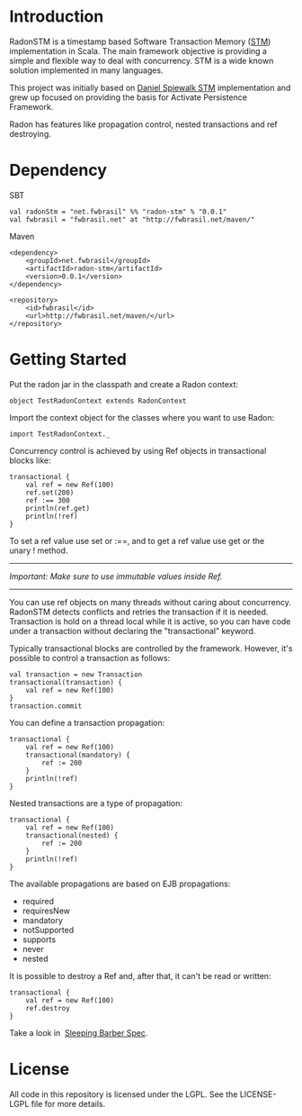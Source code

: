 Introduction
============

RadonSTM is a timestamp based Software Transaction Memory ([STM](http://en.wikipedia.org/wiki/Software_transactional_memory "STM")) implementation in Scala.
The main framework objective is providing a simple and flexible way to deal with concurrency. STM is a wide known solution implemented in many languages.

This project was initially  based on [Daniel Spiewalk STM](http://www.codecommit.com/blog/scala/improving-the-stm-multi-version-concurrency-control "Daniel Spiewalk STM") implementation and grew up focused on providing the basis for Activate Persistence Framework.

Radon has features like propagation control, nested transactions and ref destroying.

Dependency
==========

SBT

	val radonStm = "net.fwbrasil" %% "radon-stm" % "0.0.1"
	val fwbrasil = "fwbrasil.net" at "http://fwbrasil.net/maven/"

Maven

	<dependency>
    	<groupId>net.fwbrasil</groupId>
	    <artifactId>radon-stm</artifactId>
    	<version>0.0.1</version>
	</dependency>
	
	<repository>
		<id>fwbrasil</id>
		<url>http://fwbrasil.net/maven/</url>
    </repository>

Getting Started
===============

Put the radon jar in the classpath and create a Radon context:


	object TestRadonContext extends RadonContext


Import the context object for the classes where you want to use Radon:


	import TestRadonContext._


Concurrency control is achieved by using Ref objects in transactional blocks like:

	transactional {
	    val ref = new Ref(100)
	    ref.set(200)
	    ref :== 300
	    println(ref.get)
	    println(!ref)
	}

To set a ref value use set or :==, and to get a ref value use get or the unary ! method.

********************************************************
*Important: Make sure to use immutable values inside Ref.*
********************************************************

You can use ref objects on many threads without caring about concurrency. RadonSTM detects conflicts and retries the transaction if it is needed. Transaction is hold on a thread local while it is active, so you can have code under a transaction without declaring the "transactional" keyword.

Typically transactional blocks are controlled by the framework. However, it's possible to control a transaction as follows:

	val transaction = new Transaction
	transactional(transaction) {
	    val ref = new Ref(100)
	}
	transaction.commit

You can define a transaction propagation:

	transactional {
	    val ref = new Ref(100)
	    transactional(mandatory) {
	        ref := 200
	    }
	    println(!ref)
	}

Nested transactions are a type of propagation:

	transactional {
	    val ref = new Ref(100)
	    transactional(nested) {
	        ref := 200
	    }
	    println(!ref)
	}

The available propagations are based on EJB propagations:
 * required
 * requiresNew
 * mandatory
 * notSupported
 * supports
 * never
 * nested

It is possible to destroy a Ref and, after that, it can't be read or written:


	transactional {
	    val ref = new Ref(100)
	    ref.destroy
	}

Take a look in  [Sleeping Barber Spec](http://code.google.com/p/radon-stm/source/browse/trunk/radon-stm/src/test/scala/net/fwbrasil/radon/problems/SleepingBarber.scala "Sleeping Barber Spec").

License
=======

All code in this repository is licensed under the LGPL. See the LICENSE-LGPL file for more details.